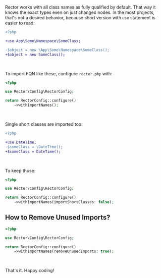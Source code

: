 Rector works with all class names as fully qualified by default. That way it knows the exact types even on just changed nodes. In the most projects, that's not a desired behavior, because short version with `use` statement is easier to read:

```diff
<?php

+use App\Some\Namespace\SomeClass;

-$object = new \App\Some\Namespace\SomeClass();
+$object = new SomeClass();
```

<br>

To import FQN like these, configure `rector.php` with:

```php
<?php

use Rector\Config\RectorConfig;

return RectorConfig::configure()
    ->withImportNames();
```

<br>

Single short classes are imported too:

```diff
<?php

+use DateTime;
-$someClass = \DateTime();
+$someClass = DateTime();
```

<br>

To keep those:

```php
<?php

use Rector\Config\RectorConfig;

return RectorConfig::configure()
    ->withImportNames(importShortClasses: false);
```


## How to Remove Unused Imports?

```php
<?php

use Rector\Config\RectorConfig;

return RectorConfig::configure()
    ->withImportNames(removeUnusedImports: true);
```

<br>

That's it. Happy coding!
